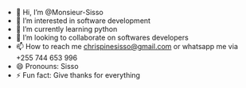- 👋 Hi, I’m @Monsieur-Sisso
- 👀 I’m interested in software development
- 🌱 I’m currently learning python
- 💞️ I’m looking to collaborate on softwares developers
- 📫 How to reach me chrispinesisso@gmail.com or whatsapp me via +255 744 653 996
- 😄 Pronouns: Sisso
- ⚡ Fun fact: Give thanks for everything

<!---
Monsieur-Sisso/Monsieur-Sisso is a ✨ special ✨ repository because its `README.md` (this file) appears on your GitHub profile.
You can click the Preview link to take a look at your changes.
--->
